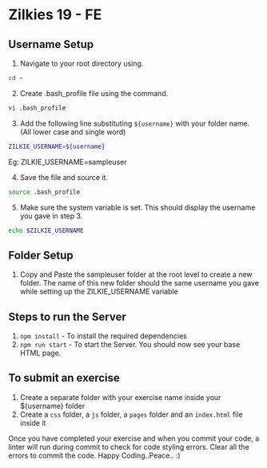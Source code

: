 # Zilkies 19 - FE

## Username Setup

1. Navigate to your root directory using.
```sh
cd ~
```
2. Create .bash_profile file using the command.
```sh
vi .bash_profile
```
3. Add the following line substituting `${username}` with your folder name. (All lower case and single word)
```sh
ZILKIE_USERNAME=${username}
```
Eg: ZILKIE_USERNAME=sampleuser

4. Save the file and source it.
```sh
source .bash_profile
```
5. Make sure the system variable is set. This should display the username you gave in step  3.
```sh
echo $ZILKIE_USERNAME
```

## Folder Setup
1. Copy and Paste the sampleuser folder at the root level to create a new folder. The name of this new folder should the same username you gave  while setting up the ZILKIE_USERNAME variable

## Steps to run the Server
1. `npm install` - To install the required dependencies
2. `npm run start` - To start the Server. You should now see your base HTML page.

## To submit an exercise
1. Create a separate folder with your exercise name inside your ${username} folder
2. Create a `css` folder, a `js` folder, a `pages` folder and an `index.html` file inside it

Once you have completed your exercise and when you commit your code, a linter will run during commit to check for code styling errors. Clear all the errors to commit the code. Happy Coding..Peace.. :)
